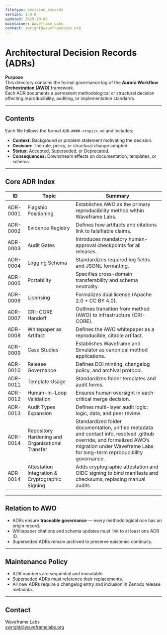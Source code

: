 ```yaml
---
filetype: decision_records
version: 1.0.0
updated: 2025-10-08
maintainer: Waveframe Labs
contact: swright@waveframelabs.org
---
```


# Architectural Decision Records (ADRs)

**Purpose**  
This directory contains the formal governance log of the **Aurora Workflow Orchestration (AWO)** framework.  
Each ADR documents a permanent methodological or structural decision affecting reproducibility, auditing, or implementation standards.

---

## Contents
Each file follows the format `ADR-####-<topic>.md` and includes:
- **Context:** Background or problem statement motivating the decision.  
- **Decision:** The rule, policy, or structural change adopted.  
- **Status:** Accepted, Superseded, or Deprecated.  
- **Consequences:** Downstream effects on documentation, templates, or schema.

---

## Core ADR Index
| ID | Topic | Summary |
|----|--------|----------|
| ADR-0001 | Flagship Positioning | Establishes AWO as the primary reproducibility method within Waveframe Labs. |
| ADR-0002 | Evidence Registry | Defines how artifacts and citations link to falsifiable claims. |
| ADR-0003 | Audit Gates | Introduces mandatory human-approval checkpoints for all releases. |
| ADR-0004 | Logging Schema | Standardizes required log fields and JSONL formatting. |
| ADR-0005 | Portability | Specifies cross-domain transferability and schema neutrality. |
| ADR-0006 | Licensing | Formalizes dual license (Apache 2.0 + CC BY 4.0). |
| ADR-0007 | CRI-CORE Handoff | Outlines transition from method (AWO) to infrastructure (CRI-CORE). |
| ADR-0008 | Whitepaper as Artifact | Defines the AWO whitepaper as a reproducible, citable artifact. |
| ADR-0009 | Case Studies | Establishes Waveframe and Simulator as canonical method applications. |
| ADR-0010 | Release Governance | Defines DOI minting, changelog policy, and archival protocol. |
| ADR-0011 | Template Usage | Standardizes folder templates and audit forms. |
| ADR-0012 | Human-in-Loop Validation | Ensures human oversight in each critical merge decision. |
| ADR-0013 | Audit Types Expansion | Defines multi-layer audit logic: logic, data, and peer review. |
| ADR-0014 | Repository Hardening and Organizational Transfer | Standardized folder documentation, unified metadata and contact info, resolved .github override, and formalized AWO’s migration under Waveframe Labs for long-term reproducibility governance. |   
| ADR-0014 | Attestation Integration & Cryptographic Signing | Adds cryptographic attestation and OIDC signing to bind manifests and checksums, replacing manual audits. |  

---

## Relation to AWO
- ADRs ensure **traceable governance** — every methodological rule has an origin record.  
- Whitepaper citations and schema updates must link to at least one ADR ID.  
- Superseded ADRs remain archived to preserve epistemic continuity.

---

## Maintenance Policy
- ADR numbers are sequential and immutable.  
- Superseded ADRs must reference their replacements.  
- All new ADRs require a changelog entry and inclusion in Zenodo release metadata.

---

## Contact
Waveframe Labs  
swright@waveframelabs.org
